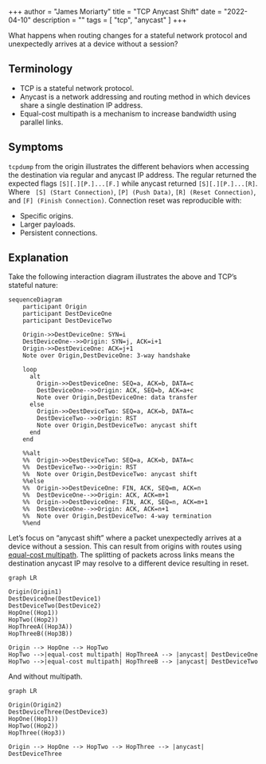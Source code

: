 +++
author = "James Moriarty"
title = "TCP Anycast Shift"
date = "2022-04-10"
description = ""
tags = [
  "tcp",
  "anycast"
]
+++

What happens when routing changes for a stateful network protocol and unexpectedly arrives at a device without a session?

## Terminology

* TCP is a stateful network protocol.
* Anycast is a network addressing and routing method in which devices share a single destination IP address.
* Equal-cost multipath is a mechanism to increase bandwidth using parallel links.

## Symptoms

`tcpdump` from the origin illustrates the different behaviors when accessing the destination via regular and anycast IP address. The regular returned the expected flags `[S][.][P.]...[F.]` while anycast returned `[S][.][P.]...[R]`. Where ` [S] (Start Connection)`, `[P] (Push Data)`, `[R] (Reset Connection)`, and `[F] (Finish Connection)`. Connection reset was reproducible with:

* Specific origins.
* Larger payloads.
* Persistent connections.

## Explanation

Take the following interaction diagram illustrates the above and TCP’s stateful nature:

```mermaid
sequenceDiagram
    participant Origin
    participant DestDeviceOne
    participant DestDeviceTwo

    Origin->>DestDeviceOne: SYN=i
    DestDeviceOne-->>Origin: SYN=j, ACK=i+1
    Origin->>DestDeviceOne: ACK=j+1
    Note over Origin,DestDeviceOne: 3-way handshake

    loop
      alt
        Origin->>DestDeviceOne: SEQ=a, ACK=b, DATA=c
        DestDeviceOne-->>Origin: ACK, SEQ=b, ACK=a+c
        Note over Origin,DestDeviceOne: data transfer
      else
        Origin->>DestDeviceTwo: SEQ=a, ACK=b, DATA=c
        DestDeviceTwo-->>Origin: RST
        Note over Origin,DestDeviceTwo: anycast shift
      end
    end

    %%alt
    %%  Origin->>DestDeviceTwo: SEQ=a, ACK=b, DATA=c
    %%  DestDeviceTwo-->>Origin: RST
    %%  Note over Origin,DestDeviceTwo: anycast shift
    %%else
    %%  Origin->>DestDeviceOne: FIN, ACK, SEQ=m, ACK=n
    %%  DestDeviceOne-->>Origin: ACK, ACK=m+1
    %%  Origin->>DestDeviceOne: FIN, ACK, SEQ=n, ACK=m+1
    %%  DestDeviceOne-->>Origin: ACK, ACK=n+1
    %%  Note over Origin,DestDeviceTwo: 4-way termination
    %%end
```

Let’s focus on “anycast shift” where a packet unexpectedly arrives at a device without a session. This can result from origins with routes using [equal-cost multipath](https://www.noction.com/blog/equal-cost-multipath-ecmp). The splitting of packets across links means the destination anycast IP may resolve to a different device resulting in reset.

```mermaid
graph LR

Origin(Origin1)
DestDeviceOne(DestDevice1)
DestDeviceTwo(DestDevice2)
HopOne((Hop1))
HopTwo((Hop2))
HopThreeA((Hop3A))
HopThreeB((Hop3B))

Origin --> HopOne --> HopTwo
HopTwo -->|equal-cost multipath| HopThreeA --> |anycast| DestDeviceOne
HopTwo -->|equal-cost multipath| HopThreeB --> |anycast| DestDeviceTwo
```

And without multipath.

```mermaid
graph LR

Origin(Origin2)
DestDeviceThree(DestDevice3)
HopOne((Hop1))
HopTwo((Hop2))
HopThree((Hop3))

Origin --> HopOne --> HopTwo --> HopThree --> |anycast| DestDeviceThree
```
